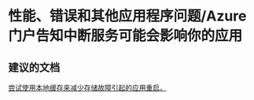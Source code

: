 <properties
    pageTitle="性能、错误和其他应用程序问题/Azure 门户告知中断服务可能会影响你的应用"
    description="性能、错误和其他应用程序问题/Azure 门户告知中断服务可能会影响你的应用"
    service="microsoft.web"
    resource="sites"
    authors="aashu"
    displayOrder=""
    selfHelpType="generic"
    supportTopicIds="32440109"
    resourceTags="mobileapp"
    productPesIds="15046"
    cloudEnvironments="public"
/>


# 性能、错误和其他应用程序问题/Azure 门户告知中断服务可能会影响你的应用

## **建议的文档**
[尝试使用本地缓存来减少存储故障引起的应用重启。](https://azure.microsoft.com/documentation/articles/app-service-local-cache/#how-does-local-cache-change-the-behaviour-of-app-service)



<!--HONumber=Jul16_HO4-->


